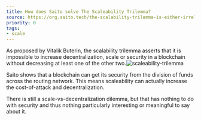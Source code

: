 ```yaml
---
title: How does Saito solve The Scaleability Trilemma?
source: https://org.saito.tech/the-scalability-trilemma-is-either-irrelevant-or-wrong/
priority: 0
tags:
- scale
---
```


As proposed by Vitalik Buterin, the scalability trilemma asserts that it is impossible to increase decentralization, scale or security in a blockchain without decreasing at least one of the other two.![scaleability-trilemma](/scaleability-trilemma.png)

Saito shows that a blockchain can get its security from the division of funds across the routing network. This means scaleability can actually increase the cost-of-attack and decentralization.

There is still a scale-vs-decentralization dilemma, but that has nothing to do with security and thus nothing particularly interesting or meaningful to say about it.